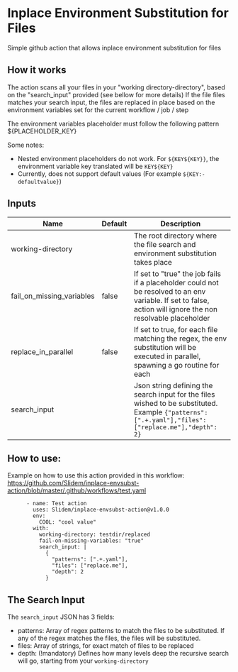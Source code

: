 # Inplace Environment Substitution for Files

Simple github action that allows inplace environment substitution for files

## How it works

The action scans all your files in your "working directory-directory", based on the "search_input" provided (see bellow
for more details)
If the file files matches your search input, the files are replaced in place based on the environment variables set for
the current workflow / job / step

The environment variables placeholder must follow the following pattern ${PLACEHOLDER_KEY}

Some notes:

- Nested environment placeholders do not work. For `${KEY${KEY}}`, the environment variable key translated will
  be `KEY${KEY}`
- Currently, does not support default values (For example `${KEY:-defaultvalue}`)

## Inputs

| Name                        | Default | Description |
|-----------------------------|---------|-------------|
| working-directory           |         | The root directory where the file search and environment substitution takes place |
| fail_on_missing_variables   |  false  | If set to "true" the job fails if a placeholder could not be resolved to an env variable. If set to false, action will ignore the non resolvable placeholder |
| replace_in_parallel         |  false  | If set to true, for each file matching the regex, the env substitution will be executed in parallel, spawning a go routine for each |
| search_input                |         | Json string defining the search input for the files wished to be substituted. Example `{"patterns": [".+.yaml"],"files": ["replace.me"],"depth": 2}`

## How to use:

Example on how to use this action provided in this workflow: https://github.com/Slidem/inplace-envsubst-action/blob/master/.github/workflows/test.yaml

```
      - name: Test action
        uses: Slidem/inplace-envsubst-action@v1.0.0
        env:
          COOL: "cool value"
        with:
          working-directory: testdir/replaced
          fail-on-missing-variables: "true"
          search_input: |
            {
              "patterns": [".+.yaml"],
              "files": ["replace.me"],
              "depth": 2
            }
```

## The Search Input

The `search_input` JSON has 3 fields:
- patterns: Array of regex patterns to match the files to be substituted. If any of the regex matches the files, the files will be substituted.
- files: Array of strings, for exact match of files to be replaced
- depth: (!mandatory) Defines how many levels deep the recursive search will go, starting from your `working-directory`
